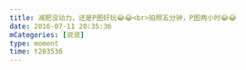 ```yaml
---
title: 减肥没动力，还是P图好玩😂😂<br>拍照五分钟，P图两小时😂😂
date: 2016-07-11 20:35:36
mCategories: [说说]
type: moment
time: t203536
---
```


<div id="pics-20160711203536"></div>

<script src="/lib/moment/pics.js"></script>
<script>
var data = [
    {"link": "2016-07-11_000000.jpeg", "type": "shuoshuo"},
    {"link": "2016-07-11_000001.jpeg", "type": "shuoshuo"}
];
picsRender(data, "pics-20160711203536");
</script>
